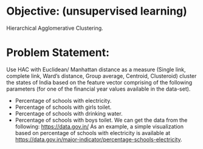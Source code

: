 # Objective: (unsupervised learning)
Hierarchical Agglomerative Clustering.

# Problem Statement:
Use HAC with Euclidean/ Manhattan distance as a measure (Single link, complete link, Ward’s distance, Group average, Centroid, Clusteroid) cluster the states of India based on the feature vector comprising of the following parameters (for one of the financial year values available in the data-set).
- Percentage of schools with electricity.
- Percentage of schools with girls toilet.
- Percentage of schools with drinking water.
- Percentage of schools with boys toilet.
We can get the data from the following:
https://data.gov.in/
As an example, a simple visualization based on percentage of schools with electricity is available at https://data.gov.in/major-indicator/percentage-schools-electricity.
